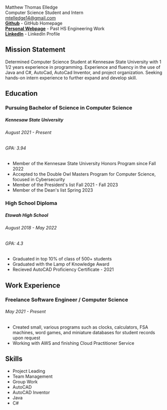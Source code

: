 Matthew Thomas Elledge\
Computer Science Student and Intern \
mtelledge14@gmail.com \
__[Github](https://github.com/mthyuu)__ - GitHub Homepage\
__[Personal Webpage](https://matthewelledge.weebly.com/)__ - Past HS Engineering Work\
__[LinkedIn](https://www.linkedin.com/in/matthew-elledge-797a34227/)__ - LinkedIn Profile

## Mission Statement
Determined Computer Science Student at Kennesaw State University with 1 1/2 years experience in programming. Experience and fluency in the use of Java and C#,
AutoCad, AutoCad Inventor, and project organization. Seeking hands-on intern experience to further expand and develop skill.
## Education

### Pursuing Bachelor of Science in Computer Science
##### Kennesaw State University 
###### August 2021 - Present
###### GPA: 3.94
* Member of the Kennesaw State University Honors Program since Fall 2022
* Accepted to the Double Owl Masters Program for Computer Science, focused in Cybersecurity
* Member of the President's list Fall 2021 - Fall 2023
* Member of the Dean's list Spring 2023

### High School Diploma
##### Etowah High School 
###### August 2018 - May 2022
###### GPA: 4.3
* Graduated in top 10% of class of 500+ students
* Graduated with the Lamp of Knowledge Award
* Recieved AutoCAD Proficiency Certificate - 2021

## Work Experience
### Freelance Software Engineer / Computer Science
###### May 2021 - Present
* Created small, various programs such as clocks, calculators, FSA machines, word games, and miniature databases for student records upon request
* Working with AWS and finishing Cloud Practitioner Service

## Skills
* Project Leading
* Team Management
* Group Work
* AutoCAD
* AutoCAD Inventor
* Java
* C#
